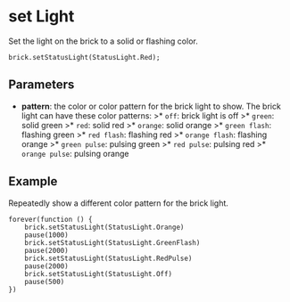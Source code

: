 # set Light

Set the light on the brick to a solid or flashing color.

```sig
brick.setStatusLight(StatusLight.Red);
```

## Parameters

* **pattern**: the color or color pattern for the brick light to show. The brick light can have these color patterns: >* `off`: brick light is off >* `green`: solid green >* `red`: solid red >* `orange`: solid orange >* `green flash`: flashing green >* `red flash`: flashing red >* `orange flash`: flashing orange >* `green pulse`: pulsing green >* `red pulse`: pulsing red >* `orange pulse`: pulsing orange

## Example

Repeatedly show a different color pattern for the brick light.

```blocks
forever(function () {
    brick.setStatusLight(StatusLight.Orange)
    pause(1000)
    brick.setStatusLight(StatusLight.GreenFlash)
    pause(2000)
    brick.setStatusLight(StatusLight.RedPulse)
    pause(2000)
    brick.setStatusLight(StatusLight.Off)
    pause(500)
})
```